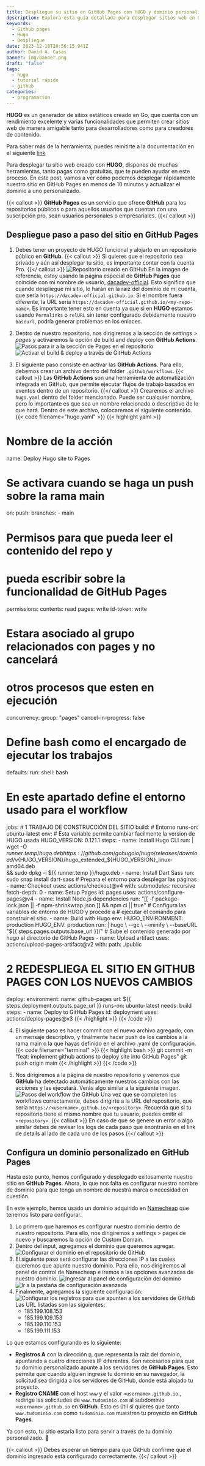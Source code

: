 ```yaml
---
title: Despliegue su sitio en GitHub Pages con HUGO y dominio personalizado
description: Explora esta guía detallada para desplegar sitios web en GitHub Pages usando HUGO. Aprende a configurar tu sitio, automatizar con GitHub Actions y personalizar tu dominio. Ideal para desarrolladores y creadores de contenido que buscan una solución rápida y efectiva.
keywords:
  - Github pages
  - Hugo
  - Despliegue
date: 2023-12-18T20:56:15.941Z
author: David A. Casas
banner: img/banner.png
draft: "false"
tags:
  - hugo
  - tutorial rápido
  - github
categories:
  - programacion
---
```


**HUGO** es un generador de sitios estáticos creado en Go, que cuenta con un rendimiento excelente y varias funcionalidades que permiten crear sitios web de manera amigable tanto para desarrolladores como para creadores de contenido.

Para saber más de la herramienta, puedes remitirte a la documentación en el siguiente [link](https://gohugo.io/)

Para desplegar tu sitio web creado con **HUGO**, dispones de muchas herramientas, tanto pagas como gratuitas, que te pueden ayudar en este proceso. En este post, vamos a ver cómo podemos desplegar rápidamente nuestro sitio en GitHub Pages en menos de 10 minutos y actualizar el dominio a uno personalizado.

{{< callout >}}
**GitHub Pages** es un servicio que ofrece **GitHub** para los repositorios públicos o para aquellos usuarios que cuentan con una suscripción pro, sean usuarios personales o empresariales.
{{</ callout >}}

## Despliegue paso a paso del sitio en **GitHub** Pages

1. Debes tener un proyecto de HUGO funcional y alojarlo en un repositorio público en **GitHub**.
  {{< callout >}}
  Si quieres que el repositorio sea privado y aún así desplegar tu sitio, es importante contar con la cuenta Pro.
  {{</ callout >}}
  ![Repositorio creado en GitHub](img/deploy-1.png)
  En la imagen de referencia, estoy usando la página especial de **GitHub Pages** que coincide con mi nombre de usuario, [dacadev-official](https://github.com/dacadev-official). Esto significa que cuando despliegue mi sitio, lo harán en la raíz del dominio de mi cuenta, que sería `https://dacadev-official.github.io`. Si el nombre fuera diferente, la URL sería `https://dacadev-official.github.io/<my-repo-name>`. Es importante tener esto en cuenta ya que si en **HUGO** estamos usando `Permalinks` o `relURL` sin tener configurado debidamente nuestro `baseurl`, podría generar problemas en los enlaces.

2. Dentro de nuestro repositorio, nos dirigiremos a la sección de *settings > pages* y activaremos la opción de build and deploy con **GitHub Actions**.
  ![Pasos para ir a la sección de Pages en el repositorio](img/deploy-2.png)
  ![Activar el build & deploy a través de GitHub Actions](img/deploy-3.png)

3. El siguiente paso consiste en activar las **GitHub Actions**. Para ello, debemos crear un archivo dentro del folder `.github/workflows`.
  {{< callout >}}
  Las **GitHub Actions** son una herramienta de automatización integrada en GitHub, que permite ejecutar flujos de trabajo basados en eventos dentro de un repositorio.
  {{</ callout >}}
  Crearemos el archivo `hugo.yaml` dentro del folder mencionado. Puede ser cualquier nombre, pero lo importante es que sea un nombre relacionado o descriptivo de lo que hará. Dentro de este archivo, colocaremos el siguiente contenido.
  {{< code filename="hugo.yaml" >}}
  {{< highlight yaml >}}
  # Nombre de la acción
name: Deploy Hugo site to Pages

# Se activara cuando se haga un push sobre la rama main
on:
  push:
    branches:
      - main

# Permisos para que pueda leer el contenido del repo y
# pueda escribir sobre la funcionalidad de GitHub Pages
permissions:
  contents: read
  pages: write
  id-token: write

# Estara asociado al grupo relacionados con pages y no cancelará
# otros procesos que esten en ejecución
concurrency:
  group: "pages"
  cancel-in-progress: false

# Define bash como el encargado de ejecutar los trabajos
defaults:
  run:
    shell: bash

# En este apartado define el entorno usado para el workflow
jobs:
	# 1 TRABAJO DE CONSTRUCCIÓN DEL SITIO
  build:
    # Entorno
    runs-on: ubuntu-latest
    env:
			# Esta variable permite cambiar facilmente la version de HUGO usada
      HUGO_VERSION: 0.121.1
    steps:
      - name: Install Hugo CLI
        run: |
          wget -O ${{ runner.temp }}/hugo.deb https://github.com/gohugoio/hugo/releases/download/v${HUGO_VERSION}/hugo_extended_${HUGO_VERSION}_linux-amd64.deb \
          && sudo dpkg -i ${{ runner.temp }}/hugo.deb
      - name: Install Dart Sass
        run: sudo snap install dart-sass
				# Prepara el entorno para desplegar las páginas
      - name: Checkout
        uses: actions/checkout@v4
        with:
          submodules: recursive
          fetch-depth: 0
      - name: Setup Pages
        id: pages
        uses: actions/configure-pages@v4
      - name: Install Node.js dependencies
        run: "[[ -f package-lock.json || -f npm-shrinkwrap.json ]] && npm ci || true"
				# Configura las variables de entorno de HUGO y procede a
				# ejecutar el comando para construir el sitio.
      - name: Build with Hugo
        env:
          HUGO_ENVIRONMENT: production
          HUGO_ENV: production
        run: |
          hugo \
            --gc \
            --minify \
            --baseURL "${{ steps.pages.outputs.base_url }}/"
	      # Sube el contenido generado por hugo al directorio de GitHub Pages
			- name: Upload artifact
        uses: actions/upload-pages-artifact@v2
        with:
          path: ./public

  # 2 REDESPLIEGA EL SITIO EN GITHUB PAGES CON LOS NUEVOS CAMBIOS
  deploy:
    environment:
      name: github-pages
      url: ${{ steps.deployment.outputs.page_url }}
    runs-on: ubuntu-latest
    needs: build
    steps:
      - name: Deploy to GitHub Pages
        id: deployment
        uses: actions/deploy-pages@v3
  {{< /highlight >}}
  {{< /code >}}

4. El siguiente paso es hacer commit con el nuevo archivo agregado, con un mensaje descriptivo, y finalmente hacer push de los cambios a la rama main o la que hayas definido en el archivo .yaml de configuración.
  {{< code filename="terminal" >}}
  {{< highlight bash >}}
git commit -m "feat: implement github actions to deploy site into GitHub Pages" 
git push origin main
  {{< /highlight >}}
  {{< /code >}}

5. Nos dirigiremos a la página de nuestro repositorio y veremos que **GitHub** ha detectado automáticamente nuestros cambios con las acciones y las ejecutará. Verás algo similar a la siguiente imagen.
   ![Pasos del workflow the GitHub](img/deploy-4.png)
   Una vez que se completen los workflows correctamente, debes dirigirte a la URL del repositorio, que sería `https://<username>.github.io/<repository>`. Recuerda que si tu repositorio tiene el mismo nombre que tu usuario, puedes omitir el `<repository>`.
   {{< callout >}}
   En caso de que se genere un error o algo similar debes de revisar los logs de cada paso que enontrarás en el link de details al lado de cada uno de los pasos
    {{</ callout >}}

## Configura un dominio personalizado en **GitHub Pages**

Hasta este punto, hemos configurado y desplegado exitosamente nuestro sitio en **GitHub Pages**. Ahora, lo que nos falta es configurar nuestro nombre de dominio para que tenga un nombre de nuestra marca o necesidad en cuestión.

En este ejemplo, hemos usado un dominio adquirido en [Namecheap](https://www.namecheap.com/) que tenemos listo para configurar.

1. Lo primero que haremos es configurar nuestro dominio dentro de nuestro repositorio. Para ello, nos dirigiremos a settings > pages de nuevo y buscaremos la opción de Custom Domain.
2. Dentro del input, agregamos el dominio que queremos agregar.
   ![Configurar el dominio en el repositorio de GitHub](img/domain-0.png)
3. El siguiente paso será configurar las direcciones IP a las cuales queremos que apunte nuestro dominio. Para ello, nos dirigiremos al panel de control de Namecheap e iremos a las opciones avanzadas de nuestro dominio.
   ![Ingresar al panel de configuración del domino](img/domain-1.png)
   ![Ir a la pestaña de configuración avanzada](img/domain-2.png)
4. Finalmente, agregamos la siguiente configuración:
   ![Configurar los registros para que apunten a los servidores de GitHub](img/domain-3.png)
   Las URL listadas son las siguientes:
   - 185.199.108.153
   - 185.199.109.153
   - 185.199.110.153
   - 185.199.111.153

  Lo que estamos configurando es lo siguiente:
  
  - **Registros A** con la dirección `@`, que representa la raíz del dominio, apuntando a cuatro direcciones IP diferentes. Son necesarios para que tu dominio personalizado apunte a los servidores de **GitHub Pages**. Esto permite que cuando alguien ingrese tu dominio en su navegador, la solicitud sea dirigida a los servidores de GitHub, donde está alojado tu proyecto.
  - **Registro CNAME** con el host `www` y el valor `<username>.github.io`., redirige las solicitudes de `www.tudominio.com` al subdominio` <username>.github.io` en **GitHub**. Esto es útil si quieres que tanto `www.tudominio.com` como `tudominio.com` muestren tu proyecto en **GitHub Pages**.

Ya con esto, tu sitio estaría listo para servir a través de tu dominio personalizado. 🙌

{{< callout >}}
Debes esperar un tiempo para que GitHub confirme que el dominio ingresado está configurado correctamente.
{{</ callout >}}
